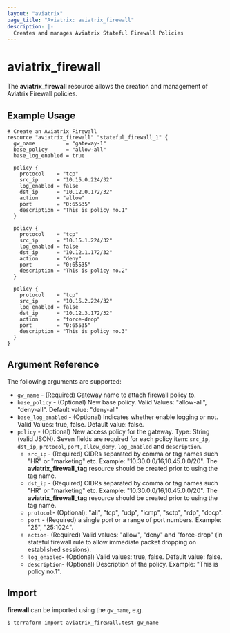 ```yaml
---
layout: "aviatrix"
page_title: "Aviatrix: aviatrix_firewall"
description: |-
  Creates and manages Aviatrix Stateful Firewall Policies
---
```


# aviatrix_firewall

The **aviatrix_firewall** resource allows the creation and management of Aviatrix Firewall policies.

## Example Usage

```hcl
# Create an Aviatrix Firewall
resource "aviatrix_firewall" "stateful_firewall_1" {
  gw_name          = "gateway-1"
  base_policy      = "allow-all"
  base_log_enabled = true

  policy {
    protocol    = "tcp"
    src_ip      = "10.15.0.224/32"
    log_enabled = false
    dst_ip      = "10.12.0.172/32"
    action      = "allow"
    port        = "0:65535"
    description = "This is policy no.1"
  }

  policy {
    protocol    = "tcp"
    src_ip      = "10.15.1.224/32"
    log_enabled = false
    dst_ip      = "10.12.1.172/32"
    action      = "deny"
    port        = "0:65535"
    description = "This is policy no.2"
  }

  policy {
    protocol    = "tcp"
    src_ip      = "10.15.2.224/32"
    log_enabled = false
    dst_ip      = "10.12.3.172/32"
    action      = "force-drop"
    port        = "0:65535"
    description = "This is policy no.3"
  }
}
```

## Argument Reference

The following arguments are supported:

* `gw_name` - (Required) Gateway name to attach firewall policy to.
* `base_policy` - (Optional) New base policy. Valid Values: "allow-all", "deny-all". Default value: "deny-all"
* `base_log_enabled` - (Optional) Indicates whether enable logging or not. Valid Values: true, false. Default value: false.
* `policy` - (Optional) New access policy for the gateway. Type: String (valid JSON). Seven fields are required for each policy item: `src_ip`, `dst_ip`, `protocol`, `port`, `allow_deny`, `log_enabled` and `description`.
  * `src_ip` - (Required) CIDRs separated by comma or tag names such "HR" or "marketing" etc. Example: "10.30.0.0/16,10.45.0.0/20". The **aviatrix_firewall_tag** resource should be created prior to using the tag name.
  * `dst_ip` - (Required) CIDRs separated by comma or tag names such "HR" or "marketing" etc. Example: "10.30.0.0/16,10.45.0.0/20". The **aviatrix_firewall_tag** resource should be created prior to using the tag name.
  * `protocol`- (Optional): "all", "tcp", "udp", "icmp", "sctp", "rdp", "dccp".
  * `port` - (Required) a single port or a range of port numbers. Example: "25", "25:1024".
  * `action`- (Required) Valid values: "allow", "deny" and "force-drop" (in stateful firewall rule to allow immediate packet dropping on established sessions).
  * `log_enabled`- (Optional) Valid values: true, false. Default value: false.
  * `description`- (Optional) Description of the policy. Example: "This is policy no.1".

## Import

**firewall** can be imported using the `gw_name`, e.g.

```
$ terraform import aviatrix_firewall.test gw_name
```
